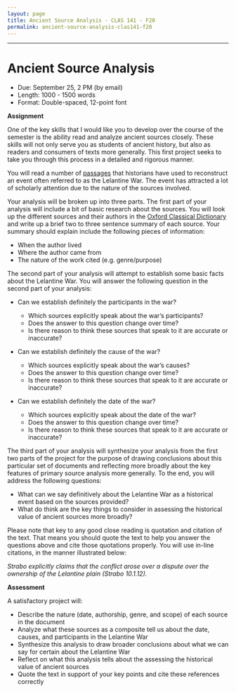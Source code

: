```yaml
---
layout: page
title: Ancient Source Analysis - CLAS 141 - F20
permalink: ancient-source-analysis-clas141-f20
---
```

***

# Ancient Source Analysis

- Due: September 25, 2 PM (by email)
- Length: 1000 - 1500 words
- Format: Double-spaced, 12-point font

**Assignment**

One of the key skills that I would like you to develop over the course of the semester is the ability read and analyze ancient sources closely. These skills will not only serve you as students of ancient history, but also as readers and consumers of texts more generally. This first project seeks to take you through this process in a detailed and rigorous manner.

You will read a number of [passages](https://drive.google.com/file/d/1OL8DTs27ZWk3j3xCKSy7jaIhKAiec5dm/view) that historians have used to reconstruct an event often referred to as the Lelantine War. The event has attracted a lot of scholarly attention due to the nature of the sources involved.

Your analysis will be broken up into three parts. The first part of your analysis will include a bit of basic research about the sources. You will look up the different sources and their authors in the [Oxford Classical Dictionary](https://drive.google.com/file/d/1OL8DTs27ZWk3j3xCKSy7jaIhKAiec5dm/view) and write up a brief two to three sentence summary of each source. Your summary should explain include the following pieces of information:

-	When the author lived
-	Where the author came from
-	The nature of the work cited (e.g. genre/purpose)

The second part of your analysis will attempt to establish some basic facts about the Lelantine War. You will answer the following question in the second part of your analysis:

- Can we establish definitely the participants in the war?
  - Which sources explicitly speak about the war’s participants?
  - Does the answer to this question change over time?
  - Is there reason to think these sources that speak to it are accurate or inaccurate?

- Can we establish definitely the cause of the war?
  - Which sources explicitly speak about the war’s causes?
  - Does the answer to this question change over time?
  - Is there reason to think these sources that speak to it are accurate or inaccurate?

- Can we establish definitely the date of the war?
  - Which sources explicitly speak about the date of the war?
  - Does the answer to this question change over time?
  - Is there reason to think these sources that speak to it are accurate or inaccurate?

The third part of your analysis will synthesize your analysis from the first two parts of the project for the purpose of drawing conclusions about this particular set of documents and reflecting more broadly about the key features of primary source analysis more generally. To the end, you will address the following questions:

- What can we say definitively about the Lelantine War as a historical event based on the sources provided?
- What do think are the key things to consider in assessing the historical value of ancient sources more broadly?

Please note that key to any good close reading is quotation and citation of the text. That means you should quote the text to help you answer the questions above and cite those quotations properly. You will use in-line citations, in the manner illustrated below:

*Strabo explicitly claims that the conflict arose over a dispute over the ownership of the Lelantine plain (Strabo 10.1.12).*

**Assessment**

A satisfactory project will:

- Describe the nature (date, authorship, genre, and scope) of each source in the document
- Analyze what these sources as a composite tell us about the date, causes, and participants in the Lelantine War
- Synthesize this analysis to draw broader conclusions about what we can say for certain about the Lelantine War
- Reflect on what this analysis tells about the assessing the historical value of ancient sources
- Quote the text in support of your key points and cite these references correctly
